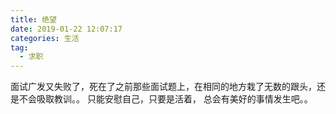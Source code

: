 ```yaml
---
title: 绝望
date: 2019-01-22 12:07:17
categories: 生活
tag:
  - 求职
---
```

面试广发又失败了，死在了之前那些面试题上，在相同的地方栽了无数的跟头，还是不会吸取教训。。
只能安慰自己，只要是活着， 总会有美好的事情发生吧。。